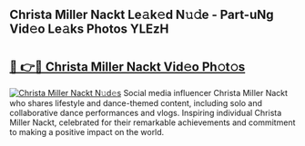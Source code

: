 ## Christa Miller Nackt Le𝚊k𝚎d N𝚞𝚍e - Part-uNg Vid𝚎o Le𝚊ks Photos YLEzH

# <h2><a href="http://fb7vu0.evod.top/?m=Christa+Miller+Nackt">🔗 👉🔴 Christa Miller Nackt Vid𝚎o Ph𝚘t𝚘s</a></h2>

[![Christa Miller Nackt N𝚞d𝚎s](https://i.imgur.com/8V9OHl7.gif)](http://fb7vu0.evod.top/?m=Christa+Miller+Nackt)
Social media influencer Christa Miller Nackt who shares lifestyle and dance-themed content, including solo and collaborative dance performances and vlogs. Inspiring individual Christa Miller Nackt, celebrated for their remarkable achievements and commitment to making a positive impact on the world. 
